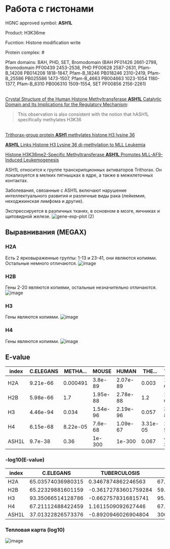# Работа с гистонами

HGNC approved symbol: **ASH1L**

Product: H3K36me

Fucntion: Histone modification write

Protein complex: #

Pfam domains: BAH, PHD, SET, Bromodomain (BAH PF01426 2661-2798, Bromodomain PF00439 2453-2538, PHD PF00628 2587-2631, Pfam-B_14208 PB014208 1818-1847, Pfam-B_18246 PB018246 2310-2419, Pfam-B_25586 PB025586 1473-1507, Pfam-B_4663 PB004663 1023-1054 1180-1377, Pfam-B_6310 PB006310 1509-1554, SET PF00856 2156-2261)

\
[Crystal Structure of the Human Histone Methyltransferase **ASH1L** Catalytic Domain and Its Implications for the Regulatory Mechanism](https://www.ncbi.nlm.nih.gov/pmc/articles/PMC3048721/):
> This observation is also consistent with the notion that hASH1L specifically methylates H3K36

\
[Trithorax-group protein **ASH1** methylates histone H3 lysine 36](https://doi.org/10.1016%2Fj.gene.2007.04.027)

[**ASH1L** Links Histone H3 Lysine 36 di-methylation to MLL Leukemia](https://www.ncbi.nlm.nih.gov/pmc/articles/PMC4930721/)

[Histone H3K36me2-Specific Methyltransferase **ASH1L** Promotes MLL-AF9-Induced Leukemogenesis](https://www.ncbi.nlm.nih.gov/pmc/articles/PMC8534482/)

ASH1L относится к группе транскрипционных активаторов Trithorax. 
Он локализуется в мелких пятнышках в ядре, а также в межклеточных контактах. 

Заболевания, связанные с ASH1L включают нарушение интеллектуального развития и различные виды рака (лейкемия, неходжкинская лимфома и другие).

Экспрессируется в различных тканях, в основном в мозге, яичниках и щитовидной железе.
![gene-exp-plot (2)](https://github.com/LadyPython/hse23_project/assets/6313540/d50b521c-eb41-4178-974e-ece883e70c5f)


## Выравнивания (MEGAX)

### H2A
Есть 2 ярковыраженные группы: 1-13 и 23-41, они являются копиями. Остальные немного отличаются.
![image](https://github.com/LadyPython/hse23_project/assets/6313540/d4c3b3b0-a5e9-44e6-aad1-2d34fbbc0570)

### H2B
Гены 2-20 являются копиями, остальные незначительно отличаются.
![image](https://github.com/LadyPython/hse23_project/assets/6313540/8fab1aab-7aed-42fc-a57a-226e44b51df1)

### H3
Гены являются копиями.
![image](https://github.com/LadyPython/hse23_project/assets/6313540/21673f22-0964-4a33-a49c-80f2deaf55a3)

### H4
Гены являются копиями.
![image](https://github.com/LadyPython/hse23_project/assets/6313540/124677b4-2c84-40b9-8b67-ef5e9c7ceb4f)

## E-value

|index|C\.ELEGANS|METHA...|MOUSE|HUMAN|THE...|YEAST|DROSOPHILA|TUB...|E\.COLI|CILIATE|ZEBRAFISH|
|---|---|---|---|---|---|---|---|---|---|---|---|
|H2A|9\.21e-66|0\.000491|3\.8e-89|2\.07e-89|0\.003|1\.82e-63|2\.89e-68|0\.45|1\.3|2\.97e-57|5\.78e-82|
|H2B|5\.98e-66|1\.7|1\.95e-88|2\.78e-88|1\.2|1\.01e-60|2\.75e-60|2\.3|1\.6|4\.62e-51|1\.86e-83|
|H3|4\.46e-94|0\.034|1\.54e-96|2\.19e-96|0\.057|3\.31e-87|9\.39e-96|4\.6|1\.0|8\.41e-86|1\.77e-95|
|H4|6\.15e-68|8\.22e-05|7\.6e-68|1\.09e-67|3\.31e-05|1\.08e-52|8\.02e-68|0\.069|1\.0|1\.96e-45|1\.13e-68|
|ASH1L|9\.7e-38|0\.36|1e-300|1e-300|0\.067|4\.19e-39|1e-300|7\.8|1\.0|2\.54e-34|1e-300|

### -log10(E-value)

|index|C\.ELEGANS|TUBERCULOSIS|DROSOPHILA|THERMOCOCCUS|METHANOCALDOCOCCUS|HUMAN|YEAST|CILIATE|ZEBRAFISH|MOUSE|E\.COLI|
|---|---|---|---|---|---|---|---|---|---|---|---|
|H2A|65\.03574036980315|0\.3467874862246563|67\.53910215724345|2\.5228787452803374|3\.3089185078770313|88\.68402965454308|62\.73992861201493|56\.52724355068279|81\.23807216157947|88\.4202164033832|-0\.11394335230683678|
|H2B|65\.22329881601159|-0\.36172783601759284|59\.56066730616974|-0\.07918124604762482|-0\.2304489213782739|87\.55595520408193|59\.995678626217355|50\.33535802444388|82\.73048705578208|87\.70996538863749|-0\.20411998265592482|
|H3|93\.35066514128786|-0\.6627578316815741|95\.02733440773389|1\.2441251443275085|1\.4685210829577449|95\.65955588515988|86\.48017200622428|85\.07520400420209|94\.75202673363819|95\.81247927916354|-0\.0|
|H4|67\.21112488422459|1\.1611509092627446|67\.09582563171584|4\.480172006224281|4\.0851281824599495|66\.96257350205937|51\.96657624451305|44\.707743928643524|67\.94692155651659|67\.11918640771921|-0\.0|
|ASH1L|37\.01322826573376|-0\.8920946026904804|300\.0|1\.1739251972991736|0\.44369749923271273|300\.0|38\.3777859770337|33\.59516628338006|300\.0|300\.0|-0\.0|

### Тепловая карта (log10)
![image](https://github.com/LadyPython/hse23_project/assets/6313540/526659aa-4d25-4260-a251-43e6975b3b9c)

